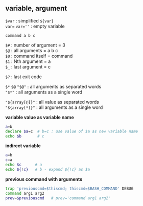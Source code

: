 variable, argument
---

`$var` : simplified `${var}`  
`var=` `var=''` : empty variable

`command a b c`  

`$#` : number of argument = 3  
`$@` : all arguments      = a b c  
`$0` : command itself     = command  
`$1` : Nth argument       = a  
`$_` : last argument      = c  

`$?` : last exit code  

`$*` `$@` `"$@"` : all arguments as separated words   
`"$*"` : all arguments as a single word  

`"${array[@]}"` : all value as separated words  
`"${array[*]}"` : all arguments as a single word  

**variable value as variable name**
```sh
a=b
declare $a=c  # b=c : use value of $a as new variable name
echo $b       # c
```

**indirect variable**
```sh
a=b
c=a
echo $c      # a
echo ${!c}   # b - expand ${!c} as $a
```

**previous command with arguments**
```sh
trap 'previouscmd=$thiscmd; thiscmd=$BASH_COMMAND' DEBUG
command arg1 arg2
prev=$previouscmd   # prev='command arg1 arg2'
```
